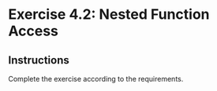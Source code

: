 # Exercise 4.2: Nested Function Access

## Instructions

Complete the exercise according to the requirements.

